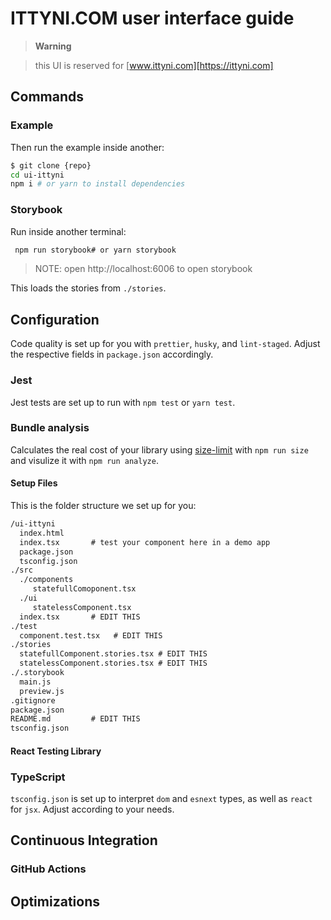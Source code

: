 # ITTYNI.COM user interface guide

> **Warning**

> this UI is reserved for [www.ittyni.com][https://ittyni.com]

## Commands

### Example

Then run the example inside another:

```bash
$ git clone {repo}
cd ui-ittyni
npm i # or yarn to install dependencies
```

### Storybook

Run inside another terminal:

```bash
 npm run storybook# or yarn storybook
```
> NOTE: open http://localhost:6006 to open storybook


This loads the stories from `./stories`.


## Configuration

Code quality is set up for you with `prettier`, `husky`, and `lint-staged`. Adjust the respective fields in `package.json` accordingly.

### Jest

Jest tests are set up to run with `npm test` or `yarn test`.

### Bundle analysis

Calculates the real cost of your library using [size-limit](https://github.com/ai/size-limit) with `npm run size` and visulize it with `npm run analyze`.

#### Setup Files

This is the folder structure we set up for you:

```txt
/ui-ittyni
  index.html
  index.tsx       # test your component here in a demo app
  package.json
  tsconfig.json
./src
  ./components
     statefullComoponent.tsx
  ./ui
     statelessComponent.tsx
  index.tsx       # EDIT THIS
./test
  component.test.tsx   # EDIT THIS
./stories
  statefullComponent.stories.tsx # EDIT THIS
  statelessComponent.stories.tsx # EDIT THIS
./.storybook
  main.js
  preview.js
.gitignore
package.json
README.md         # EDIT THIS
tsconfig.json
```

#### React Testing Library


### TypeScript

`tsconfig.json` is set up to interpret `dom` and `esnext` types, as well as `react` for `jsx`. Adjust according to your needs.

## Continuous Integration

### GitHub Actions



## Optimizations


